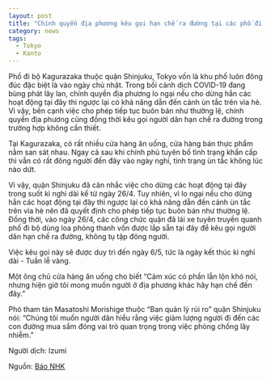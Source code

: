 ```yaml
---
layout: post
title: "Chính quyền địa phương kêu gọi hạn chế ra đường tại các phố đi bộ"
category: news
tags: 
  - Tokyo
  - Kanto
---
```

Phố đi bộ Kagurazaka thuộc quận Shinjuku, Tokyo vốn là khu phố luôn đông đúc đặc biệt là vào ngày chủ nhật. Trong bối cảnh dịch COVID-19 đang bùng phát lây lan, chính quyền địa phương lo ngại nếu cho dừng hẳn các hoạt động tại đây thì ngược lại có khả năng dẫn đến cảnh ùn tắc trên vỉa hè. Vì vậy, bên cạnh việc cho phép tiếp tục buôn bán như thường lệ, chính quyền địa phương cũng đồng thời kêu gọi người dân hạn chế ra đường trong trường hợp không cần thiết.

Tại Kagurazaka, có rất nhiều cửa hàng ăn uống, cửa hàng bán thực phẩm nằm san sát nhau. Ngay cả sau khi chính phủ tuyên bố tình trạng khẩn cấp thì vẫn có rất đông người đến đây vào ngày nghỉ, tình trạng ùn tắc không lúc nào dứt.

Vì vậy, quận Shinjuku đã cân nhắc việc cho dừng các hoạt động tại đây trong suốt kì nghỉ dài kể từ ngày 26/4. Tuy nhiên, vì lo ngại nếu cho dừng hẳn các hoạt động tại đây thì ngược lại có khả năng dẫn đến cảnh ùn tắc trên vỉa hè nên đã quyết định cho phép tiếp tục buôn bán như thường lệ. Đồng thời, vào ngày 26/4, các công chức quận đã lái xe tuyên truyền quanh phố đi bộ dùng loa phóng thanh vốn được lắp sẵn tại đây để kêu gọi người dân hạn chế ra đường, không tụ tập đông người.

Việc kêu gọi này sẽ được duy trì đến ngày 6/5, tức là ngày kết thúc kì nghỉ dài - Tuần lễ vàng.

Một ông chủ cửa hàng ăn uống cho biết “Cảm xúc có phần lẫn lộn khó nói, nhưng hiện giờ tôi mong muốn người ở địa phương khác hãy hạn chế đến đây.”

Phó tham tán Masatoshi Morishige thuộc “Ban quản lý rủi ro” quận Shinjuku nói: “Chúng tôi muốn người dân hiểu rằng việc giảm lượng người đi đến các con đường mua sắm đóng vai trò quan trọng trong việc phòng chống lây nhiễm.”

Người dịch: Izumi

Nguồn: [Báo NHK](https://www3.nhk.or.jp/shutoken-news/20200426/1000048046.html)
